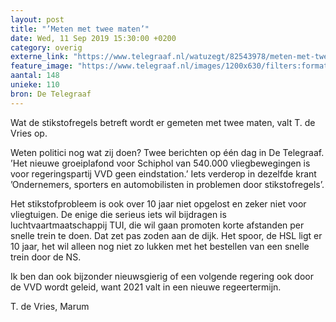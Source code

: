 ```yaml
---
layout: post
title: "’Meten met twee maten’"
date: Wed, 11 Sep 2019 15:30:00 +0200
category: overig
externe_link: "https://www.telegraaf.nl/watuzegt/82543978/meten-met-twee-maten"
feature_image: "https://www.telegraaf.nl/images/1200x630/filters:format(jpeg):quality(80)/cdn-kiosk-api.telegraaf.nl/f1f893cc-d490-11e9-baff-02d2fb1aa1d7.jpg"
aantal: 148
unieke: 110
bron: De Telegraaf
---
```


<p class="intro">Wat de stikstofregels betreft wordt er gemeten met twee maten, valt T. de Vries op.</p> <p>Weten politici nog wat zij doen? Twee berichten op één dag in De Telegraaf. ’Het nieuwe groeiplafond voor Schiphol van 540.000 vliegbewegingen is voor regeringspartij VVD geen eindstation.’ Iets verderop in dezelfde krant ’Ondernemers, sporters en automobilisten in problemen door stikstofregels’.</p><p>Het stikstofprobleem is ook over 10 jaar niet opgelost en zeker niet voor vliegtuigen. De enige die serieus iets wil bijdragen is luchtvaartmaatschappij TUI, die wil gaan promoten korte afstanden per snelle trein te doen. Dat zet pas zoden aan de dijk. Het spoor, de HSL ligt er 10 jaar, het wil alleen nog niet zo lukken met het bestellen van een snelle trein door de NS.</p><p>Ik ben dan ook bijzonder nieuwsgierig of een volgende regering ook door de VVD wordt geleid, want 2021 valt in een nieuwe regeertermijn.</p><p>T. de Vries, Marum</p>
